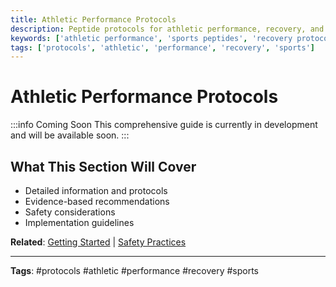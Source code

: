 ```yaml
---
title: Athletic Performance Protocols
description: Peptide protocols for athletic performance, recovery, and injury prevention.
keywords: ['athletic performance', 'sports peptides', 'recovery protocols']
tags: ['protocols', 'athletic', 'performance', 'recovery', 'sports']
---
```


# Athletic Performance Protocols

:::info Coming Soon
This comprehensive guide is currently in development and will be available soon.
:::

## What This Section Will Cover

- Detailed information and protocols
- Evidence-based recommendations
- Safety considerations
- Implementation guidelines

**Related**: [Getting Started](../implementation/getting-started) | [Safety Practices](../ebook/safety-practices)

---

**Tags**: #protocols #athletic #performance #recovery #sports
